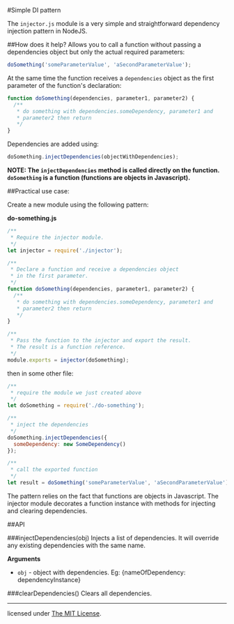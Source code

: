 #Simple DI pattern

The `injector.js` module is a very simple and straightforward dependency
injection pattern in NodeJS.

##How does it help?
Allows you to call a function without passing a dependencies object but only
the actual required parameters:
```js
doSomething('someParameterValue', 'aSecondParameterValue');
```

At the same time the function receives a `dependencies` object as the first
parameter of the function's declaration:

```js
function doSomething(dependencies, parameter1, parameter2) {
  /**
   * do something with dependencies.someDependency, parameter1 and
   * parameter2 then return
   */
}
```
Dependencies are added using:
```js
doSomething.injectDependencies(objectWithDependencies);
```
**NOTE: The `injectDependencies` method is called directly on the function.
`doSomething` is a function (functions are objects in Javascript).**

##Practical use case:

Create a new module using the following pattern:

**do-something.js**

```js
/**
 * Require the injector module.
 */
let injector = require('./injector');

/**
 * Declare a function and receive a dependencies object
 * in the first parameter.
 */
function doSomething(dependencies, parameter1, parameter2) {
  /**
   * do something with dependencies.someDependency, parameter1 and
   * parameter2 then return
   */
}

/**
 * Pass the function to the injector and export the result.
 * The result is a function reference.
 */
module.exports = injector(doSomething);
```

then in some other file:

```js
/**
 * require the module we just created above
 */
let doSomething = require('./do-something');

/**
 * inject the dependencies
 */
doSomething.injectDependencies({
  someDependency: new SomeDependency()
});

/**
 * call the exported function
 */
let result = doSomething('someParameterValue', 'aSecondParameterValue');
```

The pattern relies on the fact that functions are objects in Javascript.
The injector module decorates a function instance with methods for injecting
and clearing dependencies.

##API

###injectDependencies(obj)
Injects a list of dependencies. It will override any existing dependencies with
the same name.

**Arguments**
- `obj` - object with dependencies.
  Eg: {nameOfDependency: dependencyInstance}

###clearDependencies()
Clears all dependencies.

- - -

licensed under [The MIT License](http://www.opensource.org/licenses/mit-license.php).
